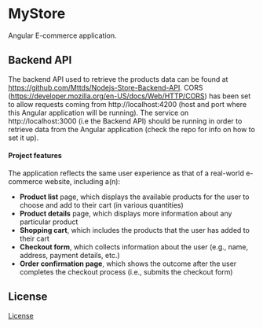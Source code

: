 # MyStore

Angular E-commerce application.

## Backend API

The backend API used to retrieve the products data can be found at https://github.com/Mttds/Nodejs-Store-Backend-API. CORS (https://developer.mozilla.org/en-US/docs/Web/HTTP/CORS) has been set to allow requests coming from http://localhost:4200 (host and port where this Angular application will be running). The service on http://localhost:3000 (i.e the Backend API) should be running in order to retrieve data from the Angular application (check the repo for info on how to set it up).

#### Project features

The application reflects the same user experience as that of a real-world e-commerce website, including a(n):

* **Product list** page, which displays the available products for the user to choose and add to their cart (in various quantities)
* **Product details** page, which displays more information about any particular product
* **Shopping cart**, which includes the products that the user has added to their cart
* **Checkout form**, which collects information about the user (e.g., name, address, payment details, etc.)
* **Order confirmation page**, which shows the outcome after the user completes the checkout process (i.e., submits the checkout form)

## License

[License](LICENSE.txt)